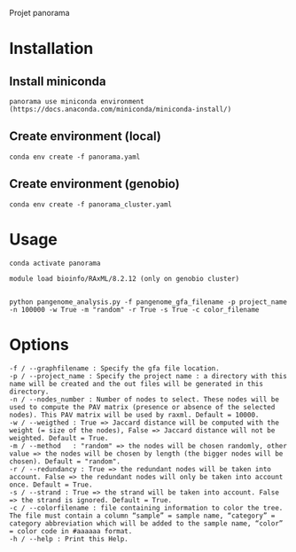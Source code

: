 Projet panorama

# Installation 

## Install miniconda
    panorama use miniconda environment (https://docs.anaconda.com/miniconda/miniconda-install/)

## Create environment (local)
    conda env create -f panorama.yaml 

## Create environment (genobio)
    conda env create -f panorama_cluster.yaml

# Usage 
    conda activate panorama

    module load bioinfo/RAxML/8.2.12 (only on genobio cluster) 


    python pangenome_analysis.py -f pangenome_gfa_filename -p project_name -n 100000 -w True -m "random" -r True -s True -c color_filename

# Options
    -f / --graphfilename : Specify the gfa file location.
    -p / --project_name : Specify the project name : a directory with this name will be created and the out files will be generated in this directory.
    -n / --nodes_number : Number of nodes to select. These nodes will be used to compute the PAV matrix (presence or absence of the selected nodes). This PAV matrix will be used by raxml. Default = 10000.
    -w / --weigthed : True => Jaccard distance will be computed with the weight (= size of the nodes), False => Jaccard distance will not be weighted. Default = True.
    -m / --method	: "random" => the nodes will be chosen randomly, other value => the nodes will be chosen by length (the bigger nodes will be chosen). Default = "random".
    -r / --redundancy : True => the redundant nodes will be taken into account. False => the redundant nodes will only be taken into account once. Default = True.
    -s / --strand : True => the strand will be taken into account. False => the strand is ignored. Default = True.
    -c / --colorfilename : file containing information to color the tree. The file must contain a column “sample” = sample name, “category” = category abbreviation which will be added to the sample name, “color” = color code in #aaaaaa format.
    -h / --help : Print this Help.